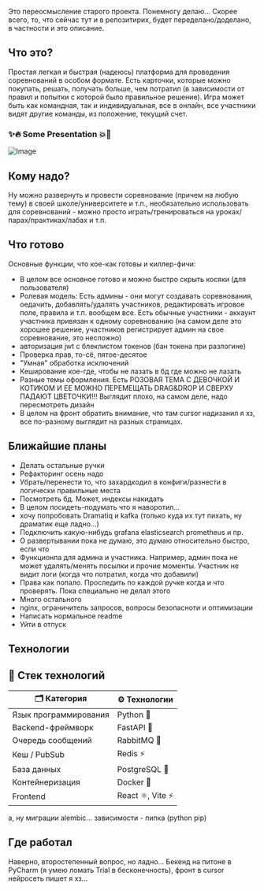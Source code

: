 Это переосмысление старого проекта. Понемногу делаю... Скорее всего, то, что сейчас тут и в репозитирих, будет переделано/доделано, в частности и это описание.

## Что это?

Простая легкая и быстрая (надеюсь) платформа для проведения соревнований в особом формате. Есть карточки, которые можно покупать, решать, получать больше, чем потратил (в зависимости от правил и попытки с которой было правильное решение). Игра может быть как командная, так и индивидуальная, все в онлайн, все участники видят другие команды, из положение, текущий счет.

### ✨🔥 Some Presentation 💥🌹

![Image](https://github.com/NikitaKuzlyaev/quiz/blob/master/git-staff/pick1.png?raw=true)

## Кому надо?

Ну можно развернуть и провести соревнование (причем на любую тему) в своей школе/университете и т.п., необязательно использовать для соревнований - можно просто играть/тренироваться на уроках/парах/практиках/лабах и т.п.

## Что готово

Основные функции, что кое-как готовы и киллер-фичи:

  * В целом все основное готово и можно быстро скрыть косяки (для пользователя)
  * Ролевая модель: Есть админы - они могут создавать соревнования, оедачить, добавлять/удалять участников, редактировать игровое поле, правила и т.п. вообщем все. Есть обычные участники - аккаунт участника привязан к одному соревнованию (на самом деле это хорошее решение, участников регистрирует админ на свое соревнование, это несложно)
  * авторизация jwt с блеклистом токенов (бан токена при разлогине)
  * Проверка прав, то-сё, пятое-десятое
  * "Умная" обработка исключений
  * Кеширование кое-где, чтобы не лазать в бд где можно не лазать
  * Разные темы оформления. Есть РОЗОВАЯ ТЕМА С ДЕВОЧКОЙ И КОТИКОМ И ЕЕ МОЖНО ПЕРЕМЕЩАТЬ DRAG&DROP И СВЕРХУ ПАДАЮТ ЦВЕТОЧКИ!!! Выглядит плохо, на самом деле, надо пересмотреть дизайн
  * В целом на фронт обратить внимание, что там cursor надизанил я хз, все по-разному выглядит на разных страницах.

## Ближайшие планы

  * Делать остальные ручки
  * Рефакторинг осень надо
  * Убрать/перенести то, что захардкодил в конфиги/разнести в логически правильные места
  * Посмотреть бд. Может, индексы накидать
  * В целом посидеть-подумать что я наворотил...
  * хочу попробовать Dramatiq и kafka (только куда их тут пихать, ну драматик еще ладно...)
  * Подключить какую-нибудь grafana elasticsearch prometheus и пр.
  * О развертывании пока не думаю, это думаю относительно быстро, если что
  * Функционла для админа и участника. Например, админ пока не может удалять/менять посылки и прочие моменты. Участник не видит логи (когда что потратил, когда что добавили)
  * Права как попало. Проследить по каждой ручке когда и что проверять. Пока специально не делал этого
  * Много остального
  * nginx, ограничитель запросов, вопросы безопасноти и оптимизации
  * Написать нормальное readme
  * Уйти в отпуск

## Технологии

## 🧰 Стек технологий

| 🗂 Категория            | ⚙️ Технологии                                  |
|------------------------|-----------------------------------------------|
|  Язык программирования | Python       🐍                                  |
|  Backend-фреймворк     | FastAPI    🚀                                    |
|  Очередь сообщений     | RabbitMQ 🐇                                     |
|  Кеш / PubSub         | Redis  ⚡                                    |
|  База данных          | PostgreSQL 🐘                                  |
| Контейнеризация      | Docker 🐳                                      |
| Frontend             | React ⚛️, Vite ⚡                               |

а, ну миграции alembic... зависимости - пипка (python pip)

## Где работал

Наверно, второстепенный вопрос, но ладно...
Бекенд на питоне в PyCharm (я умею ломать Trial в бесконечность), фронт в cursor нейросеть пишет я хз...
